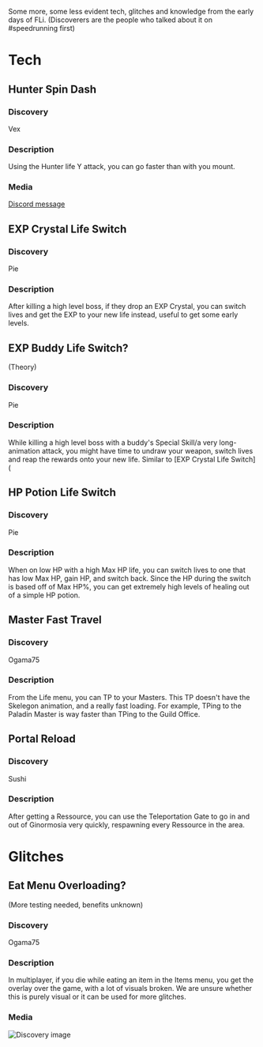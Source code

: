Some more, some less evident tech, glitches and knowledge from the early days of FLi.
(Discoverers are the people who talked about it on #speedrunning first)

# Tech
## Hunter Spin Dash
### Discovery
Vex
### Description
Using the Hunter life Y attack, you can go faster than with you mount.
### Media
[Discord message](https://discord.com/channels/133342059787452416/1222967195106279484/1373783449864769707)

## EXP Crystal Life Switch
### Discovery
Pie
### Description
After killing a high level boss, if they drop an EXP Crystal, you can switch lives and get the EXP to your new life instead, useful to get some early levels.

## EXP Buddy Life Switch?
(Theory)
### Discovery
Pie
### Description
While killing a high level boss with a buddy's Special Skill/a very long-animation attack, you might have time to undraw your weapon, switch lives and reap the rewards onto your new life.
Similar to [EXP Crystal Life Switch](

## HP Potion Life Switch
### Discovery
Pie
### Description
When on low HP with a high Max HP life, you can switch lives to one that has low Max HP, gain HP, and switch back. Since the HP during the switch is based off of Max HP%, you can get extremely high levels of healing out of a simple HP potion.

## Master Fast Travel
### Discovery
Ogama75
### Description
From the Life menu, you can TP to your Masters. This TP doesn't have the Skelegon animation, and a really fast loading.
For example, TPing to the Paladin Master is way faster than TPing to the Guild Office.

## Portal Reload
### Discovery
Sushi
### Description
After getting a Ressource, you can use the Teleportation Gate to go in and out of Ginormosia very quickly, respawning every Ressource in the area.

# Glitches
## Eat Menu Overloading?
(More testing needed, benefits unknown)
### Discovery
Ogama75
### Description
In multiplayer, if you die while eating an item in the Items menu, you get the overlay over the game, with a lot of visuals broken.
We are unsure whether this is purely visual or it can be used for more glitches.
### Media
![Discovery image](https://github.com/user-attachments/assets/ec37b902-999c-4e8c-b078-ad56cd7da40c)

